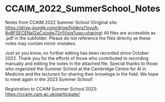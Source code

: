# CCAIM_2022_SummerSchool_Notes
Notes from CCAIM 2022 Summer School (Original site: https://drive.google.com/drive/folders/1oyzA-8vBFSECENa12aCsiodw72n1Vxiq?usp=sharing)
All files are accessible as .pdf in the subfolder. Please do not reference the files directly as these notes may contain minor mistakes.

Just so you know, no further editing has been recorded since October 2022. Thank you for the efforts of those who contributed to recording manually and editing the notes in the attached file. Special thanks to those who organized the Summer School at the Cambridge Centre for AI in Medicine and the lecturers for sharing their knowlege in the field. We hope to meet again in the 2023 Summer School! 

Registration to CCAIM Summer School 2023: https://ccaim.cam.ac.uk/participate/
